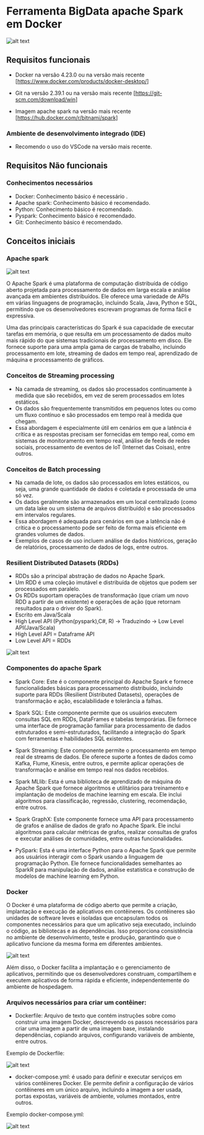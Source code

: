 # Ferramenta BigData apache Spark em Docker

![alt text](imagens/image.png)

## Requisitos funcionais

- Docker na versão 4.23.0 ou na versão mais recente [https://www.docker.com/products/docker-desktop/]

- Git na versão 2.39.1 ou na versão mais recente [https://git-scm.com/download/win]

- Imagem apache spark na versão mais recente [https://hub.docker.com/r/bitnami/spark]

### Ambiente de desenvolvimento integrado (IDE)

- Recomendo o uso do VSCode na versão mais recente.

## Requisitos Não funcionais

### Conhecimentos necessários

- Docker: Conhecimento básico é necessário .
- Apache spark: Conhecimento básico é recomendado.
- Python: Conhecimento básico é recomendado.
- Pyspark: Conhecimento básico é recomendado.
- Git: Conhecimento básico é recomendado.

## Conceitos iniciais

### Apache spark

![alt text](imagens/image-4.png)

O Apache Spark é uma plataforma de computação distribuída de código aberto projetada para processamento de dados em larga escala e análise avançada em ambientes distribuídos. Ele oferece uma variedade de APIs em várias linguagens de programação, incluindo Scala, Java, Python e SQL, permitindo que os desenvolvedores escrevam programas de forma fácil e expressiva.

Uma das principais características do Spark é sua capacidade de executar tarefas em memória, o que resulta em um processamento de dados muito mais rápido do que sistemas tradicionais de processamento em disco. Ele fornece suporte para uma ampla gama de cargas de trabalho, incluindo processamento em lote, streaming de dados em tempo real, aprendizado de máquina e processamento de gráficos.

### Conceitos de Streaming processing

- Na camada de streaming, os dados são processados continuamente à medida que são recebidos, em vez de serem processados em lotes estáticos.
- Os dados são frequentemente transmitidos em pequenos lotes ou como um fluxo contínuo e são processados em tempo real à medida que chegam.
- Essa abordagem é especialmente útil em cenários em que a latência é crítica e as respostas precisam ser fornecidas em tempo real, como em sistemas de monitoramento em tempo real, análise de feeds de redes sociais, processamento de eventos de IoT (Internet das Coisas), entre outros.

### Conceitos de Batch processing

- Na camada de lote, os dados são processados em lotes estáticos, ou seja, uma grande quantidade de dados é coletada e processada de uma só vez.
- Os dados geralmente são armazenados em um local centralizado (como um data lake ou um sistema de arquivos distribuído) e são processados em intervalos regulares.
- Essa abordagem é adequada para cenários em que a latência não é crítica e o processamento pode ser feito de forma mais eficiente em grandes volumes de dados.
- Exemplos de casos de uso incluem análise de dados históricos, geração de relatórios, processamento de dados de logs, entre outros.

### Resilient Distributed Datasets (RDDs)

- RDDs são a principal abstração de dados no Apache Spark.
- Um RDD é uma coleção imutável e distribuída de objetos que podem ser processados em paralelo.
- Os RDDs suportam operações de transformação (que criam um novo RDD a partir de um existente) e operações de ação (que retornam resultados para o driver do Spark).
- Escrito em Java/Scala
- High Level API (Python(pyspark),C#, R) -> Traduzindo -> Low Level API(Java/Scala)
- High Level API = Dataframe API
- Low Level API = RDDs

![alt text](imagens/image7.png)

### Componentes do apache Spark

- Spark Core: Este é o componente principal do Apache Spark e fornece funcionalidades básicas para processamento distribuído, incluindo suporte para RDDs (Resilient Distributed Datasets), operações de transformação e ação, escalabilidade e tolerância a falhas.

- Spark SQL: Este componente permite que os usuários executem consultas SQL em RDDs, DataFrames e tabelas temporárias. Ele fornece uma interface de programação familiar para processamento de dados estruturados e semi-estruturados, facilitando a integração do Spark com ferramentas e habilidades SQL existentes.

- Spark Streaming: Este componente permite o processamento em tempo real de streams de dados. Ele oferece suporte a fontes de dados como Kafka, Flume, Kinesis, entre outros, e permite aplicar operações de transformação e análise em tempo real nos dados recebidos.

- Spark MLlib: Esta é uma biblioteca de aprendizado de máquina do Apache Spark que fornece algoritmos e utilitários para treinamento e implantação de modelos de machine learning em escala. Ele inclui algoritmos para classificação, regressão, clustering, recomendação, entre outros.

- Spark GraphX: Este componente fornece uma API para processamento de grafos e análise de dados de grafo no Apache Spark. Ele inclui algoritmos para calcular métricas de grafos, realizar consultas de grafos e executar análises de comunidades, entre outras funcionalidades.

- PySpark: Esta é uma interface Python para o Apache Spark que permite aos usuários interagir com o Spark usando a linguagem de programação Python. Ele fornece funcionalidades semelhantes ao SparkR para manipulação de dados, análise estatística e construção de modelos de machine learning em Python.

### Docker

O Docker é uma plataforma de código aberto que permite a criação, implantação e execução de aplicativos em contêineres. Os contêineres são unidades de software leves e isoladas que encapsulam todos os componentes necessários para que um aplicativo seja executado, incluindo o código, as bibliotecas e as dependências. Isso proporciona consistência no ambiente de desenvolvimento, teste e produção, garantindo que o aplicativo funcione da mesma forma em diferentes ambientes.

![alt text](imagens/image-2.png)

Além disso, o Docker facilita a implantação e o gerenciamento de aplicativos, permitindo que os desenvolvedores construam, compartilhem e executem aplicativos de forma rápida e eficiente, independentemente do ambiente de hospedagem.

### Arquivos necessários para criar um contêiner:

- Dockerfile: Arquivo de texto que contém instruções sobre como construir uma imagem Docker, descrevendo os passos necessários para criar uma imagem a partir de uma imagem base, instalando dependências, copiando arquivos, configurando variáveis de ambiente, entre outros.

Exemplo de Dockerfile:

![alt text](imagens/image5.png)

- docker-compose.yml: é usado para definir e executar serviços em vários contêineres Docker. Ele permite definir a configuração de vários contêineres em um único arquivo, incluindo a imagem a ser usada, portas expostas, variáveis de ambiente, volumes montados, entre outros.

Exemplo docker-compose.yml:

![alt text](imagens/image6.png)
